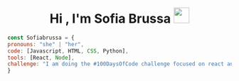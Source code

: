 <h1 align="center"><b>Hi , I'm Sofia Brussa </b><img src="https://media.giphy.com/media/hvRJCLFzcasrR4ia7z/giphy.gif" width="35"></h1>
<!--  -->




``` js
const Sofiabrussa = {
pronouns: "she" | "her",
code: [Javascript, HTML, CSS, Python],
tools: [React, Node],
challenge: "I am doing the #100DaysOfCode challenge focused on react and typescript"
}
```

<!--
**Sofiabrussa/Sofiabrussa** is a ✨ _special_ ✨ repository because its `README.md` (this file) appears on your GitHub profile.

Here are some ideas to get you started:
- 🔭 I’m currently working on ...
- 🌱 I’m currently learning ...
- 👯 I’m looking to collaborate on ...
- 🤔 I’m looking for help with ...
- 💬 Ask me about ...
- 📫 How to reach me: ...
- 😄 Pronouns: ...
- ⚡ Fun fact: ...
-->
